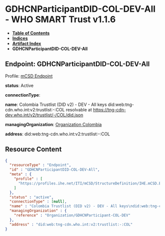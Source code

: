 # GDHCNParticipantDID-COL-DEV-All - WHO SMART Trust v1.1.6

* [**Table of Contents**](toc.md)
* [**Indices**](indices.md)
* [**Artifact Index**](artifacts.md)
* **GDHCNParticipantDID-COL-DEV-All**

## Endpoint: GDHCNParticipantDID-COL-DEV-All

Profile: [mCSD Endpoint](https://profiles.ihe.net/ITI/mCSD/4.0.0/StructureDefinition-IHE.mCSD.Endpoint.html)

**status**: Active

**connectionType**: 

**name**: Colombia Trustlist (DID v2) - DEV - All keys did:web:tng-cdn.who.int:v2:trustlist:-:COL resolvable at https://tng-cdn-dev.who.int/v2/trustlist/-/COL/did.json

**managingOrganization**: [Organization Colombia](Organization-GDHCNParticipant-COL-DEV.md)

**address**: did:web:tng-cdn.who.int:v2:trustlist:-:COL



## Resource Content

```json
{
  "resourceType" : "Endpoint",
  "id" : "GDHCNParticipantDID-COL-DEV-All",
  "meta" : {
    "profile" : [
      "https://profiles.ihe.net/ITI/mCSD/StructureDefinition/IHE.mCSD.Endpoint"
    ]
  },
  "status" : "active",
  "connectionType" : [null],
  "name" : "Colombia Trustlist (DID v2) - DEV - All keys\ndid:web:tng-cdn.who.int:v2:trustlist:-:COL\nresolvable at https://tng-cdn-dev.who.int/v2/trustlist/-/COL/did.json",
  "managingOrganization" : {
    "reference" : "Organization/GDHCNParticipant-COL-DEV"
  },
  "address" : "did:web:tng-cdn.who.int:v2:trustlist:-:COL"
}

```
